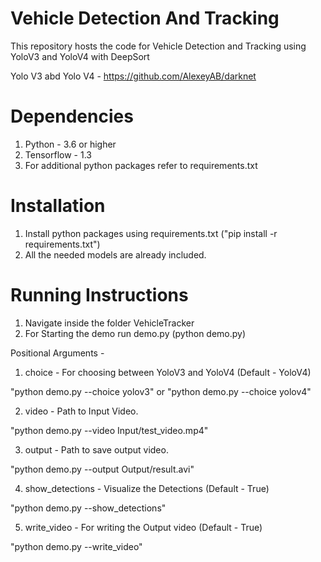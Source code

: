 # Vehicle Detection And Tracking
This repository hosts the code for Vehicle Detection and Tracking using YoloV3 and YoloV4 with DeepSort

Yolo V3 abd Yolo V4 - https://github.com/AlexeyAB/darknet

# Dependencies
1. Python - 3.6 or higher
2. Tensorflow - 1.3
3. For additional python packages refer to requirements.txt

# Installation
1. Install python packages using requirements.txt ("pip install -r requirements.txt")
2. All the needed models are already included.

# Running Instructions
1. Navigate inside the folder VehicleTracker
2. For Starting the demo run demo.py (python demo.py)

Positional Arguments - 

1. choice - For choosing between YoloV3 and YoloV4 (Default - YoloV4)

"python demo.py --choice yolov3" or "python demo.py --choice yolov4"

2. video - Path to Input Video.

"python demo.py --video Input/test_video.mp4"

3. output - Path to save output video.

"python demo.py --output Output/result.avi"

4. show_detections - Visualize the Detections (Default - True)

"python demo.py --show_detections"

5. write_video - For writing the Output video (Default - True)

"python demo.py --write_video"

